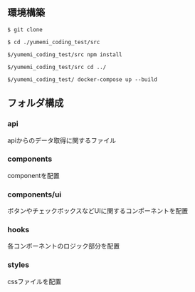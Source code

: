 ## 環境構築

```
$ git clone
```
```
$ cd ./yumemi_coding_test/src
```
```
$/yumemi_coding_test/src npm install
```
```
$/yumemi_coding_test/src cd ../
```
```
$/yumemi_coding_test/ docker-compose up --build
```
## フォルダ構成
### api
apiからのデータ取得に関するファイル
### components
componentを配置
### components/ui
ボタンやチェックボックスなどUIに関するコンポーネントを配置
### hooks
各コンポーネントのロジック部分を配置
### styles 
cssファイルを配置
